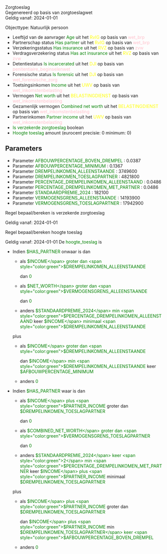 Zorgtoeslag \
Gegenereerd op basis van zorgtoeslagwet \
Geldig vanaf: 2024-01-01

Objecttype: Natuurlijk persoon
- Leeftijd van de aanvrager <span style="color:green">Age</span> uit het <span style="color:yellow"> RvIG </span> op basis van <span style="color:pink"> wet_brp </span>
- Partnerschap status <span style="color:green">Has partner</span> uit het <span style="color:yellow"> RvIG </span> op basis van <span style="color:pink"> wet_brp </span>
- Verzekeringsstatus <span style="color:green">Has insurance</span> uit het <span style="color:yellow"> RVZ </span> op basis van <span style="color:pink"> zvw </span>
- Verdragsverzekering status <span style="color:green">Has act insurance</span> uit het <span style="color:yellow"> RVZ </span> op basis van <span style="color:pink"> zvw </span>
- Detentiestatus <span style="color:green">Is incarcerated</span> uit het <span style="color:yellow"> DJI </span> op basis van <span style="color:pink"> penitentiaire_beginselenwet </span>
- Forensische status <span style="color:green">Is forensic</span> uit het <span style="color:yellow"> DJI </span> op basis van <span style="color:pink"> wet_forensische_zorg </span>
- Toetsingsinkomen <span style="color:green">Income</span> uit het <span style="color:yellow"> UWV </span> op basis van <span style="color:pink"> wet_inkomstenbelasting </span>
- Vermogen <span style="color:green">Net worth</span> uit het <span style="color:yellow"> BELASTINGDIENST </span> op basis van <span style="color:pink"> wet_inkomstenbelasting </span>
- Gezamenlijk vermogen <span style="color:green">Combined net worth</span> uit het <span style="color:yellow"> BELASTINGDIENST </span> op basis van <span style="color:pink"> wet_inkomstenbelasting </span>
- Partnerinkomen <span style="color:green">Partner income</span> uit het <span style="color:yellow"> UWV </span> op basis van <span style="color:pink"> wet_inkomstenbelasting </span>
- <span style="color:green">Is verzekerde zorgtoeslag</span> boolean
- <span style="color:green">Hoogte toeslag</span> amount (eurocent precisie: 0 minimum: 0)

## Parameters ##
- Parameter <span style="color:green">AFBOUWPERCENTAGE_BOVEN_DREMPEL</span> : 0.0387
- Parameter <span style="color:green">AFBOUWPERCENTAGE_MINIMUM</span> : 0.1367
- Parameter <span style="color:green">DREMPELINKOMEN_ALLEENSTAANDE</span> : 3749600
- Parameter <span style="color:green">DREMPELINKOMEN_TOESLAGPARTNER</span> : 4821800
- Parameter <span style="color:green">PERCENTAGE_DREMPELINKOMEN_ALLEENSTAAND</span> : 0.0486
- Parameter <span style="color:green">PERCENTAGE_DREMPELINKOMEN_MET_PARTNER</span> : 0.0486
- Parameter <span style="color:green">STANDAARDPREMIE_2024</span> : 182100
- Parameter <span style="color:green">VERMOGENSGRENS_ALLEENSTAANDE</span> : 14193900
- Parameter <span style="color:green">VERMOGENSGRENS_TOESLAGPARTNER</span> : 17942900


Regel bepaal/bereken is verzekerde zorgtoeslag

Geldig vanaf: 2024-01-01



Regel bepaal/bereken hoogte toeslag

Geldig vanaf: 2024-01-01
De <span style="color: green">hoogte_toeslag</span> is
- Indien <span style="color:green">$HAS_PARTNER</span> onwaar is dan
  - als <span style="color:green">$INCOME</span> groter dan
  	<span style="color:green">$DREMPELINKOMEN_ALLEENSTAANDE</span>



    dan <span style="color:green">0</span>

  - als <span style="color:green">$NET_WORTH</span> groter dan
  	<span style="color:green">$VERMOGENSGRENS_ALLEENSTAANDE</span>



    dan <span style="color:green">0</span>

  - anders <span style="color:green">$STANDAARDPREMIE_2024</span> min <span style="color:green">$PERCENTAGE_DREMPELINKOMEN_ALLEENSTAAND</span> keer <span style="color:green">$INCOME</span> minimaal <span style="color:green">$DREMPELINKOMEN_ALLEENSTAANDE</span>

   plus
    - als <span style="color:green">$INCOME</span> groter dan <span style="color:green">$DREMPELINKOMEN_ALLEENSTAANDE</span>



      dan <span style="color:green">$INCOME</span> min <span style="color:green">$DREMPELINKOMEN_ALLEENSTAANDE</span>
     keer <span style="color:green">$AFBOUWPERCENTAGE_MINIMUM</span>


    - anders <span style="color:green">0</span>




- Indien <span style="color:green">$HAS_PARTNER</span> waar is dan
  - als <span style="color:green">$INCOME</span> plus <span style="color:green">$PARTNER_INCOME</span>
   groter dan <span style="color:green">$DREMPELINKOMEN_TOESLAGPARTNER</span>



    dan <span style="color:green">0</span>

  - als <span style="color:green">$COMBINED_NET_WORTH</span> groter dan
  	<span style="color:green">$VERMOGENSGRENS_TOESLAGPARTNER</span>



    dan <span style="color:green">0</span>

  - anders <span style="color:green">$STANDAARDPREMIE_2024</span> keer <span style="color:green">2</span>
   min <span style="color:green">$PERCENTAGE_DREMPELINKOMEN_MET_PARTNER</span> keer <span style="color:green">$INCOME</span> plus <span style="color:green">$PARTNER_INCOME</span>
   minimaal <span style="color:green">$DREMPELINKOMEN_TOESLAGPARTNER</span>

   plus
    - als <span style="color:green">$INCOME</span> plus <span style="color:green">$PARTNER_INCOME</span>
     groter dan <span style="color:green">$DREMPELINKOMEN_TOESLAGPARTNER</span>



      dan <span style="color:green">$INCOME</span> plus <span style="color:green">$PARTNER_INCOME</span>
     min <span style="color:green">$DREMPELINKOMEN_TOESLAGPARTNER</span>
     keer <span style="color:green">$AFBOUWPERCENTAGE_BOVEN_DREMPEL</span>


    - anders <span style="color:green">0</span>
